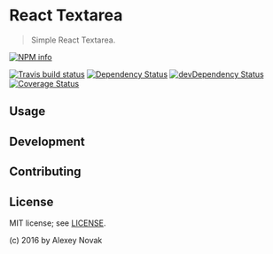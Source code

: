 # React Textarea

> Simple React Textarea.

[![NPM info](https://nodei.co/npm/react-textarea-field.png?downloads=true)](https://www.npmjs.com/package/react-textarea-field)

[![Travis build status](https://travis-ci.org/anvk/react-textarea-field.svg?branch=master)](https://travis-ci.org/anvk/react-textarea-field)
[![Dependency Status](https://david-dm.org/anvk/react-textarea-field.svg)](https://david-dm.org/anvk/react-textarea-field)
[![devDependency Status](https://david-dm.org/anvk/react-textarea-field/dev-status.svg)](https://david-dm.org/anvk/react-textarea-field#info=devDependencies)
[![Coverage Status](https://coveralls.io/repos/anvk/react-textarea-field/badge.svg?branch=master&service=github)](https://coveralls.io/github/anvk/react-textarea-field?branch=master)

## Usage

## Development

## Contributing

## License

MIT license; see [LICENSE](./LICENSE).

(c) 2016 by Alexey Novak
